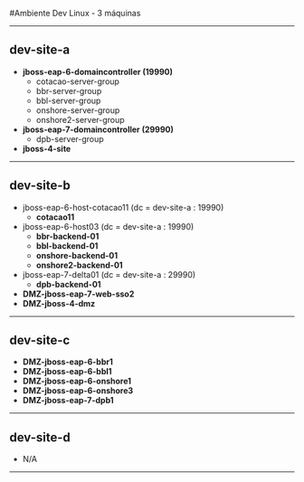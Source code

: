 #Ambiente Dev Linux - 3 máquinas

-------------------------------------------------------------------------------------
## **dev-site-a**

- **jboss-eap-6-domaincontroller (19990)**
  - cotacao-server-group
  - bbr-server-group
  - bbl-server-group
  - onshore-server-group
  - onshore2-server-group
- **jboss-eap-7-domaincontroller (29990)**
  - dpb-server-group
- **jboss-4-site**

-------------------------------------------------------------------------------------

## **dev-site-b**

- jboss-eap-6-host-cotacao11 (dc = dev-site-a : 19990)
  - **cotacao11**
- jboss-eap-6-host03 (dc = dev-site-a : 19990)
  - **bbr-backend-01**
  - **bbl-backend-01**
  - **onshore-backend-01**
  - **onshore2-backend-01**
- jboss-eap-7-delta01 (dc = dev-site-a : 29990)
  - **dpb-backend-01**
- **DMZ-jboss-eap-7-web-sso2**
- **DMZ-jboss-4-dmz**

-------------------------------------------------------------------------------------

## **dev-site-c**

-  **DMZ-jboss-eap-6-bbr1**
-  **DMZ-jboss-eap-6-bbl1**
-  **DMZ-jboss-eap-6-onshore1**
-  **DMZ-jboss-eap-6-onshore3**
-  **DMZ-jboss-eap-7-dpb1**

-------------------------------------------------------------------------------------

## **dev-site-d**

- N/A

-------------------------------------------------------------------------------------